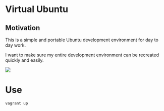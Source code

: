 # Virtual Ubuntu

## Motivation

This is a simple and portable Ubuntu development environment for day to day work. 

I want to make sure my entire development environment can be recreated quickly and easily.

![](https://github.com/owainlewis/virtual-ubuntu/blob/master/screenshots/preview.png)

# Use

```
vagrant up
```
